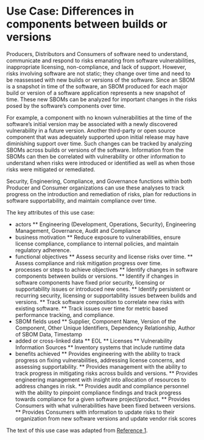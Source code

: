 # Use Case: Differences in components between builds or versions

Producers, Distributors and Consumers of software 
need to understand, communicate and respond to 
risks emanating from software vulnerabilities, 
inappropriate licensing, non-compliance, and lack of support. 
However, risks involving software are not static; 
they change over time and need to be reassessed 
with new builds or versions of the software. 
Since an SBOM is a snapshot in time of the software, 
an SBOM produced for each major build or version 
of a software application represents a new snapshot of time. 
These new SBOMs can be analyzed for important changes 
in the risks posed by the software’s components over time.

For example, a component with no known vulnerabilities 
at the time of the software’s initial version 
may be associated with a newly discovered vulnerability 
in a future version. 
Another third-party or open source component 
that was adequately supported upon initial release 
may have diminishing support over time. 
Such changes can be tracked by analyzing SBOMs 
across builds or versions of the software. 
Information from the SBOMs can then be correlated with vulnerability 
or other information to understand when risks were introduced 
or identified as well as when those risks were mitigated or remediated.

Security, Engineering, Compliance, and Governance functions 
within both Producer and Consumer organizations can use these analyses 
to track progress on the introduction and remediation of risks, 
plan for reductions in software supportability, 
and maintain compliance over time. 

The key attributes of this use case:

* actors
** Engineering (Development, Operations, Security), Engineering Management, Governance, Audit and Compliance
* business motivation
** Reduce exposure to vulnerabilities, ensure license compliance, compliance to internal policies, and maintain regulatory adherence.
* functional objectives
** Assess security and license risks over time.
** Assess compliance and risk mitigation progress over time.
* processes or steps to achieve objectives
** Identify changes in software components between builds or versions.
** Identify if changes in software components have fixed prior security, licensing or supportability issues or introduced new ones. 
** Identify persistent or recurring security, licensing or supportability issues between builds and versions.
** Track software composition to correlate new risks with existing software. 
** Track issues over time for metric based performance tracking, and compliance.
* SBOM fields used
** Supplier, Component Name, Version of the Component,
Other Unique Identifiers, Dependency Relationship, Author of
SBOM Data, Timestamp
* added or cross-linked data
** EOL 
** Licenses
** Vulnerability Information Sources 
** Inventory systems that include runtime data
* benefits achieved
** Provides engineering with the ability to track progress on fixing vulnerabilities, addressing license concerns, and assessing supportability.
** Provides management with the ability to track progress in mitigating risks across builds and versions.
** Provides engineering management with insight into allocation of resources to address changes in risk.
** Provides audit and compliance personnel with the ability to pinpoint compliance findings and track progress towards compliance for a given software project/product.
** Provides Consumers with what vulnerabilities have been fixed between versions.
** Provides Consumers with information to update risks to their organization from new software versions and update vendor risk scores


The text of this use case was adapted from [Reference 1](./README.md#references).
